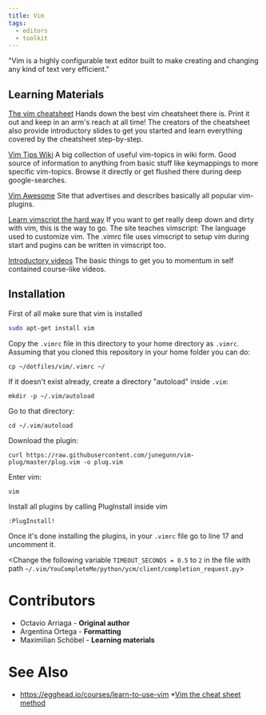 ```yaml
---
title: Vim
tags:
  - editors
  - toolkit
---
```


"Vim is a highly configurable text editor built to make creating and changing any kind of text very efficient."

## Learning Materials
[The vim cheatsheet](http://www.viemu.com/a_vi_vim_graphical_cheat_sheet_tutorial.html) Hands down the best vim cheatsheet there is. Print it out and keep in an arm's reach at all time!
The creators of the cheatsheet also provide introductory slides to get you started and learn everything covered by the cheatsheet step-by-step.

[Vim Tips Wiki](http://vim.wikia.com/wiki/Vim_Tips_Wiki) A big collection of useful vim-topics in wiki form. Good source of information to anything from basic stuff like keymappings to more specific vim-topics. Browse it directly or get flushed there during deep google-searches.

[Vim Awesome](https://vimawesome.com/) Site that advertises and describes basically all popular vim-plugins.

[Learn vimscript the hard way](http://learnvimscriptthehardway.stevelosh.com/) If you want to get really deep down and dirty with vim, this is the way to go. The site teaches vimscript: The language used to customize vim. The .vimrc file uses vimscript to setup vim during start and pugins can be written in vimscript too.

[Introductory videos](https://egghead.io/courses/learn-to-use-vim) The basic things to get you to momentum in self contained course-like videos.


## Installation
First of all make sure that vim is installed
```bash
sudo apt-get install vim
```

Copy the `.vimrc` file in this directory to your home directory as `.vimrc`.
Assuming that you cloned this repository in your home folder you can do:
```
cp ~/dotfiles/vim/.vimrc ~/
```

If it doesn't exist already, create a directory "autoload" inside `.vim`:
```
mkdir -p ~/.vim/autoload
```

Go to that directory:
```
cd ~/.vim/autoload
```

Download the plugin:
```
curl https://raw.githubusercontent.com/junegunn/vim-plug/master/plug.vim -o plug.vim
```

Enter vim:
```
vim
```

Install all plugins by calling PlugInstall inside vim
```
:PlugInstall!
```
Once it's done installing the plugins, in your `.vimrc` file go to line 17 and uncomment it.

<Change the following variable `TIMEOUT_SECONDS = 0.5` to `2` in the file with path `~/.vim/YouCompleteMe/python/ycm/client/completion_request.py`>

# Contributors
* Octavio Arriaga - **Original author**
* Argentina Ortega - **Formatting**
* Maximilian Schöbel - **Learning materials**

# See Also
* https://egghead.io/courses/learn-to-use-vim
*[Vim the cheat sheet method](https://www.ibm.com/developerworks/linux/tutorials/l-vi/index.html)
